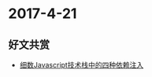 # 2017-4-21

## 好文共赏

* [细数Javascript技术栈中的四种依赖注入](http://www.cnblogs.com/front-end-ralph/p/5208045.html)